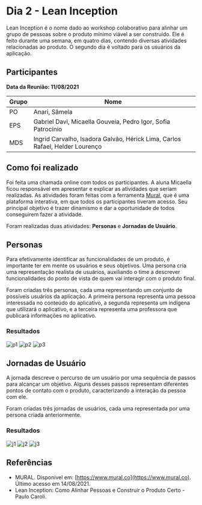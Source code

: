 # Dia 2 - Lean Inception 

Lean Inception é o nome dado ao workshop colaborativo para alinhar um grupo de pessoas sobre o produto mínimo viável a ser construído. Ele é feito durante uma semana, em quatro dias, contendo diversas atividades relacionadas ao produto. O segundo dia é voltado para os usuários da aplicação.

## Participantes
**Data da Reunião: 11/08/2021**

| Grupo | Nome |
|-------|------|
| PO | Anari, Sâmela |
| EPS | Gabriel Davi, Micaella Gouveia, Pedro Igor, Sofia Patrocínio |
| MDS | Ingrid Carvalho, Isadora Galvão, Hérick Lima, Carlos Rafael, Helder Lourenço|


## Como foi realizado
Foi feita uma chamada online com todos os participantes. A aluna Micaella ficou responsável em apresentar e explicar as atividades que seriam realizadas. As atividades foram feitas com a ferramenta [Mural](https://www.mural.co), que é uma plataforma interativa, em que todos os participantes tiveram acesso. Seu principal objetivo é trazer dinamismo e dar a oportunidade de todos conseguirem fazer a atividade.

Foram realizadas duas atividades: **Personas** e **Jornadas de Usuário**.

## Personas
Para efetivamente identificar as funcionalidades de um produto, é importante ter em mente os usuários e seus objetivos. Uma persona cria uma representação realista de usuários, auxiliando o time a descrever funcionalidades do ponto de vista de quem vai interagir com o produto final.

Foram criadas três personas, cada uma representando um conjunto de possíveis usuários da aplicação. A primeira persona representa uma pessoa interessada no conteúdo do aplicativo, a segunda representa um indígena que utilizará o aplicativo, e a terceira representa uma professora que publicará informações no aplicativo.

### **Resultados**
![p1](../../img/lean/dia2/persona1.png)
![p2](../../img/lean/dia2/persona2.png)
![p3](../../img/lean/dia2/persona3.png)

## Jornadas de Usuário
A jornada descreve o percurso de um usuário por uma sequência de passos para alcançar um objetivo. Alguns desses passos representam diferentes pontos de contato com o produto, caracterizando a interação da pessoa com ele.

Foram criadas três jornadas de usuários, cada uma representada por uma persona criada anteriormente.

### **Resultados**
![j1](../../img/lean/dia2/jornada1.png)
![j2](../../img/lean/dia2/jornada2.png)
![j3](../../img/lean/dia2/jornada3.png)

## Referências
* MURAL. Disponível em: [https://www.mural.co](https://www.mural.co). Último acesso em 14/08/2021.
* Lean Inception: Como Alinhar Pessoas e Construir o Produto Certo - Paulo Caroli.